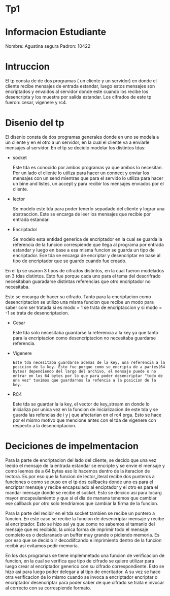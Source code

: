 # Tp1

# Informacion Estudiante

Nombre: Agustina segura
Padron: 10422

# Intruccion

El tp consta de de dos programas ( un cliente y un servidor) en donde el cliente recibe mensajes de entrada estandar, luego estos mensajes son encriptados y envaidos al servidor donde este cuando los recibe los desencripta y los muestra por salida estandar. Los cifrados de este tp fueron: cesar, vigenere y rc4.


# Disenio del tp

El disenio consta de dos programas generales donde en uno se modela a un cliente y en el otro a un servidor, en la cual el cliente va a enviarle mensajes al servidor.
En el tp se decidio modelar los distintos tdas:

* socket

    Este tda es conocido por ambos programas ya que ambos lo necesitan. Por un lado el cliente lo utiliza para hacer un connect y enviar los mensajes con un send mientras que para el servido lo utiliza para hacer un bine and listes, un accept y para recibir los mensajes enviados por el cliente.

* lector

    Se modelo este tda para poder tenerlo sepadado del cliente y lograr una abstraccion. Este se encarga de leer los mensajes que recibie por entrada estandar.

* Encriptador

    Se modelo esta entidad generica de encriptador en la cual se guarda la referencia de la funcion correspiende que llega al programa por entrada estandar y luego en base a esa misma funcion se guarda un tipo de encriptador. Ese tda se encarga de encriptar y desencriptar en base al tipo de encriptador que se guardo cuando fue creado.

En el tp se usaron 3 tipos de cifrados distintos, en la cual fueron modelados en 3 tdas distintos. Esto fue porque cada uno para el tema del descrifrado necesitaban guaradarse distintas referencias que otro encriptador no necesitaba.

Este se encarga de hacer su cifrado. Tanto para la encriptacion como desencriptacion se utilizo una misma funcion que recibe un modo para saber com ser tratada si es modo = 1  se trata de encriptaccion y si modo = -1 se trata de desencriptacion.

* Cesar    

    Este tda solo necesitaba guardarse la referencia a la key ya que tanto para la encriptacion como desencriptacion no necesitaba guardarse referencia.

* Vigenere

      Este tda necesitaba guardarse ademas de la key, una referencia a la posicion de la key. Esto fue porque como se encripta de a partes(64 bytes) dependiendo del largo del archivo, el mensaje puede o no entrar en los 64 bytes por lo que para poder desencriptar "todo de una vez" tuvimos que guardarnos la refencia a la posicion de la key.

* RC4

    Este tda se guardar la la key, el vector de key_stream en donde lo inicializa por unica vez en la funcion de inicializacion de este tda y se guarda las refencias de i y j que afectarian en el rc4 prga. Esto se hace por el mismo motivo que mencione antes con el tda de vigenere con respecto a la desencriptacion.


# Deciciones de impelmentacion

Para la parte de encriptacion del lado del cliente, se decido que una vez leeido el mensaje de la entrada estandar se encripte y se envie el mensaje y como leemos de a 64 bytes eso lo hacemos dentro de la iteracion de lectora. Es por eso que la funcion de lector_iteral recibe dos punteros a funciones o como se puso en el tp dos callbacks donde uno es para el encriptar mensaje y recibe encapsulado al enciptador y el otro es para el mandar mensaje donde se recibe el socket. Esto se deicico asi para locarg mayor encapsulamiento y que si el dia de manana tenemos que cambiar ese callback por otro solo tendriamos que cambiar la firma de la funcion.

Para la parte del recibir en el tda socket tambien se recibe un puntero a funcion. En este caso se recibe la funcion de desencriptar mensaje y recibe al encriptador. Esto se hizo asi ya que como no sabemos el tamanio del mensaje que es recibido, la unica forma de imprimir todo el mensaje completo es o declaranado un buffer muy grande o pidiendo memoria. Es por eso que se decidio ir decodiifcando e imprimiento dentro de la funcion recibir asi evitamos pedir memoria.

En los dos programas se tiene implemnetado una funcion de verificacion de funcion, en la cual se verifica que tipo de cifrado se quiere utilizar para luego crear al encriptador generico con su cifrado correspondiente. Esto se hizo asi para luego poder delegar a al tipo de encritador.
A su vez se hace otra verificacion de lo mismo cuando se invoca a encriptador encriptar o encriptador desencriptar para poder saber de que cifrado se trata e invocar al correcto con su correspiende formato.     
